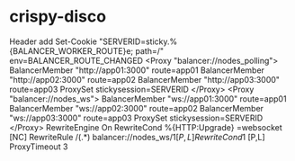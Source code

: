 # crispy-disco
Header add Set-Cookie "SERVERID=sticky.%{BALANCER_WORKER_ROUTE}e; path=/" env=BALANCER_ROUTE_CHANGED  &lt;Proxy "balancer://nodes_polling">     BalancerMember "http://app01:3000" route=app01     BalancerMember "http://app02:3000" route=app02     BalancerMember "http://app03:3000" route=app03     ProxySet stickysession=SERVERID &lt;/Proxy>  &lt;Proxy "balancer://nodes_ws">     BalancerMember "ws://app01:3000" route=app01     BalancerMember "ws://app02:3000" route=app02     BalancerMember "ws://app03:3000" route=app03     ProxySet stickysession=SERVERID &lt;/Proxy>  RewriteEngine On RewriteCond %{HTTP:Upgrade} =websocket [NC] RewriteRule /(.*) balancer://nodes_ws/$1 [P,L] RewriteCond %{HTTP:Upgrade} !=websocket [NC] RewriteRule /(.*) balancer://nodes_polling/$1 [P,L]  ProxyTimeout 3
